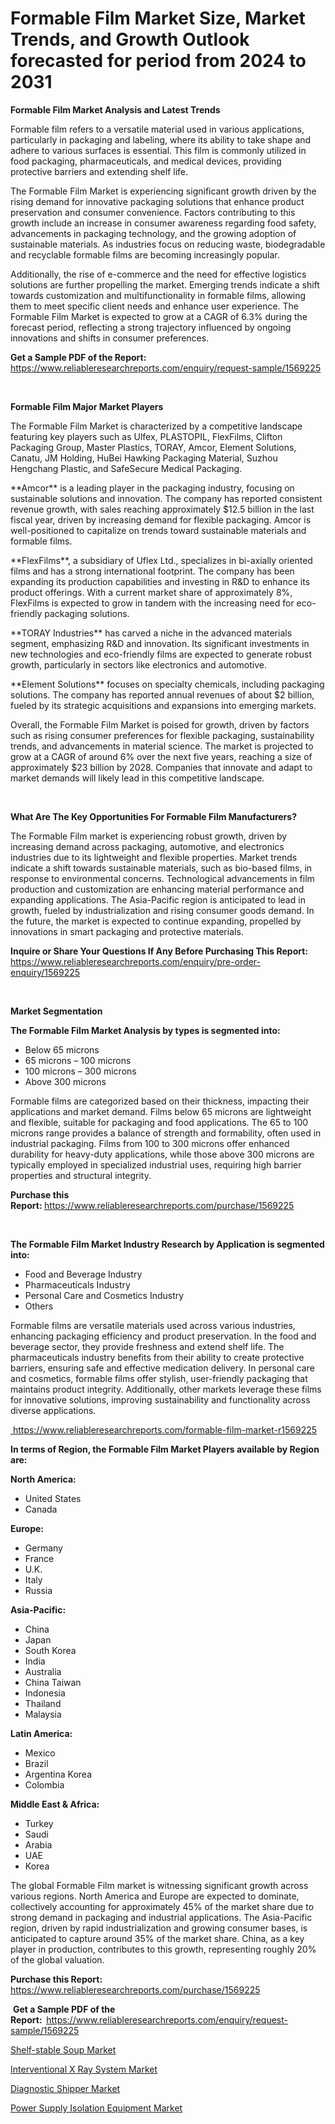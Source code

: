 <p><h1>Formable Film Market Size, Market Trends, and Growth Outlook forecasted for period from 2024 to 2031</h1></p><p><strong>Formable Film Market Analysis and Latest Trends</strong></p>
<p><p>Formable film refers to a versatile material used in various applications, particularly in packaging and labeling, where its ability to take shape and adhere to various surfaces is essential. This film is commonly utilized in food packaging, pharmaceuticals, and medical devices, providing protective barriers and extending shelf life. </p><p>The Formable Film Market is experiencing significant growth driven by the rising demand for innovative packaging solutions that enhance product preservation and consumer convenience. Factors contributing to this growth include an increase in consumer awareness regarding food safety, advancements in packaging technology, and the growing adoption of sustainable materials. As industries focus on reducing waste, biodegradable and recyclable formable films are becoming increasingly popular.</p><p>Additionally, the rise of e-commerce and the need for effective logistics solutions are further propelling the market. Emerging trends indicate a shift towards customization and multifunctionality in formable films, allowing them to meet specific client needs and enhance user experience. The Formable Film Market is expected to grow at a CAGR of 6.3% during the forecast period, reflecting a strong trajectory influenced by ongoing innovations and shifts in consumer preferences.</p></p>
<p><strong>Get a Sample PDF of the Report:&nbsp;</strong> <a href="https://www.reliableresearchreports.com/enquiry/request-sample/1569225?utm_campaign=37&utm_medium=2&utm_source=Github&utm_content=ia&utm_term=28122024&utm_id=formable-film">https://www.reliableresearchreports.com/enquiry/request-sample/1569225</a></p>
<p>&nbsp;</p>
<p><strong>Formable Film Major Market Players</strong></p>
<p><p>The Formable Film Market is characterized by a competitive landscape featuring key players such as Ulfex, PLASTOPIL, FlexFilms, Clifton Packaging Group, Master Plastics, TORAY, Amcor, Element Solutions, Canatu, JM Holding, HuBei Hawking Packaging Material, Suzhou Hengchang Plastic, and SafeSecure Medical Packaging.</p><p>**Amcor** is a leading player in the packaging industry, focusing on sustainable solutions and innovation. The company has reported consistent revenue growth, with sales reaching approximately $12.5 billion in the last fiscal year, driven by increasing demand for flexible packaging. Amcor is well-positioned to capitalize on trends toward sustainable materials and formable films.</p><p>**FlexFilms**, a subsidiary of Uflex Ltd., specializes in bi-axially oriented films and has a strong international footprint. The company has been expanding its production capabilities and investing in R&D to enhance its product offerings. With a current market share of approximately 8%, FlexFilms is expected to grow in tandem with the increasing need for eco-friendly packaging solutions.</p><p>**TORAY Industries** has carved a niche in the advanced materials segment, emphasizing R&D and innovation. Its significant investments in new technologies and eco-friendly films are expected to generate robust growth, particularly in sectors like electronics and automotive.</p><p>**Element Solutions** focuses on specialty chemicals, including packaging solutions. The company has reported annual revenues of about $2 billion, fueled by its strategic acquisitions and expansions into emerging markets.</p><p>Overall, the Formable Film Market is poised for growth, driven by factors such as rising consumer preferences for flexible packaging, sustainability trends, and advancements in material science. The market is projected to grow at a CAGR of around 6% over the next five years, reaching a size of approximately $23 billion by 2028. Companies that innovate and adapt to market demands will likely lead in this competitive landscape.</p></p>
<p>&nbsp;</p>
<p><strong>What Are The Key Opportunities For Formable Film Manufacturers?</strong></p>
<p><p>The Formable Film market is experiencing robust growth, driven by increasing demand across packaging, automotive, and electronics industries due to its lightweight and flexible properties. Market trends indicate a shift towards sustainable materials, such as bio-based films, in response to environmental concerns. Technological advancements in film production and customization are enhancing material performance and expanding applications. The Asia-Pacific region is anticipated to lead in growth, fueled by industrialization and rising consumer goods demand. In the future, the market is expected to continue expanding, propelled by innovations in smart packaging and protective materials.</p></p>
<p><strong>Inquire or Share Your Questions If Any Before Purchasing This Report:</strong> <a href="https://www.reliableresearchreports.com/enquiry/pre-order-enquiry/1569225?utm_campaign=37&utm_medium=2&utm_source=Github&utm_content=ia&utm_term=28122024&utm_id=formable-film">https://www.reliableresearchreports.com/enquiry/pre-order-enquiry/1569225</a></p>
<p>&nbsp;</p>
<p><strong>Market Segmentation</strong></p>
<p><strong>The Formable Film Market Analysis by types is segmented into:</strong></p>
<p><ul><li>Below 65 microns</li><li>65 microns – 100 microns</li><li>100 microns – 300 microns</li><li>Above 300 microns</li></ul></p>
<p><p>Formable films are categorized based on their thickness, impacting their applications and market demand. Films below 65 microns are lightweight and flexible, suitable for packaging and food applications. The 65 to 100 microns range provides a balance of strength and formability, often used in industrial packaging. Films from 100 to 300 microns offer enhanced durability for heavy-duty applications, while those above 300 microns are typically employed in specialized industrial uses, requiring high barrier properties and structural integrity.</p></p>
<p><strong>Purchase this Report:&nbsp;</strong><a href="https://www.reliableresearchreports.com/purchase/1569225?utm_campaign=37&utm_medium=2&utm_source=Github&utm_content=ia&utm_term=28122024&utm_id=formable-film">https://www.reliableresearchreports.com/purchase/1569225</a></p>
<p>&nbsp;</p>
<p><strong>The Formable Film Market Industry Research by Application is segmented into:</strong></p>
<p><ul><li>Food and Beverage Industry</li><li>Pharmaceuticals Industry</li><li>Personal Care and Cosmetics Industry</li><li>Others</li></ul></p>
<p><p>Formable films are versatile materials used across various industries, enhancing packaging efficiency and product preservation. In the food and beverage sector, they provide freshness and extend shelf life. The pharmaceuticals industry benefits from their ability to create protective barriers, ensuring safe and effective medication delivery. In personal care and cosmetics, formable films offer stylish, user-friendly packaging that maintains product integrity. Additionally, other markets leverage these films for innovative solutions, improving sustainability and functionality across diverse applications.</p></p>
<p><a href="https://www.reliableresearchreports.com/formable-film-market-r1569225?utm_campaign=37&utm_medium=2&utm_source=Github&utm_content=ia&utm_term=28122024&utm_id=formable-film">&nbsp;https://www.reliableresearchreports.com/formable-film-market-r1569225</a></p>
<p><strong>In terms of Region, the Formable Film Market Players available by Region are:</strong></p>
<p>
    <p> <strong> North America: </strong>
        <ul>
            <li>United States</li>
            <li>Canada</li>
        </ul>
        </p> 
    <p> <strong> Europe: </strong>
        <ul>
            <li>Germany</li>
            <li>France</li>
            <li>U.K.</li>
            <li>Italy</li>
            <li>Russia</li>
        </ul>
        </p> 
    <p> <strong> Asia-Pacific: </strong>
        <ul>
            <li>China</li>
            <li>Japan</li>
            <li>South Korea</li>
            <li>India</li>
            <li>Australia</li>
            <li>China Taiwan</li>
            <li>Indonesia</li>
            <li>Thailand</li>
            <li>Malaysia</li>
        </ul>
        </p> 
    <p> <strong> Latin America: </strong>
        <ul>
            <li>Mexico</li>
            <li>Brazil</li>
            <li>Argentina Korea</li>
            <li>Colombia</li>
        </ul>
        </p> 
    <p> <strong> Middle East & Africa: </strong>
        <ul>
            <li>Turkey</li>
            <li>Saudi</li>
            <li>Arabia</li>
            <li>UAE</li>
            <li>Korea</li>
        </ul>
    </p>
    </p>
<p><p>The global Formable Film market is witnessing significant growth across various regions. North America and Europe are expected to dominate, collectively accounting for approximately 45% of the market share due to strong demand in packaging and industrial applications. The Asia-Pacific region, driven by rapid industrialization and growing consumer bases, is anticipated to capture around 35% of the market share. China, as a key player in production, contributes to this growth, representing roughly 20% of the global valuation.</p></p>
<p><strong>Purchase this Report: </strong><a href="https://www.reliableresearchreports.com/purchase/1569225?utm_campaign=37&utm_medium=2&utm_source=Github&utm_content=ia&utm_term=28122024&utm_id=formable-film">https://www.reliableresearchreports.com/purchase/1569225</a></p>
<p>&nbsp;<strong>Get a Sample PDF of the Report:&nbsp;&nbsp;</strong><a href="https://www.reliableresearchreports.com/enquiry/request-sample/1569225?utm_campaign=37&utm_medium=2&utm_source=Github&utm_content=ia&utm_term=28122024&utm_id=formable-film">https://www.reliableresearchreports.com/enquiry/request-sample/1569225</a></p>
<p><strong></strong></p>
<p><p><a href="https://github.com/joannesouthgate/Market-Research-Report-List-5/blob/main/shelf-stable-soup-market.md?utm_campaign=37&utm_medium=2&utm_source=Github&utm_content=ia&utm_term=28122024&utm_id=formable-film">Shelf-stable Soup Market</a></p><p><a href="https://github.com/sofayahoo2023/Market-Research-Report-List-6/blob/main/interventional-x-ray-system-market.md?utm_campaign=37&utm_medium=2&utm_source=Github&utm_content=ia&utm_term=28122024&utm_id=formable-film">Interventional X Ray System Market</a></p><p><a href="https://github.com/maclarensidney/Market-Research-Report-List-1/blob/main/diagnostic-shipper-market.md?utm_campaign=37&utm_medium=2&utm_source=Github&utm_content=ia&utm_term=28122024&utm_id=formable-film">Diagnostic Shipper Market</a></p><p><a href="https://github.com/DianaWilson796/Market-Research-Report-List-1/blob/main/power-supply-isolation-equipment-market.md?utm_campaign=37&utm_medium=2&utm_source=Github&utm_content=ia&utm_term=28122024&utm_id=formable-film">Power Supply Isolation Equipment Market</a></p></p>